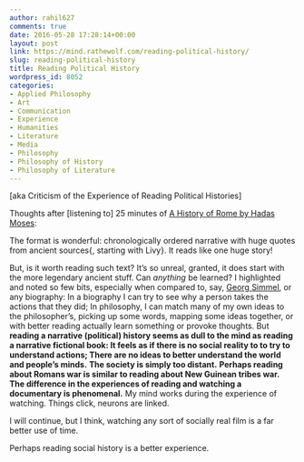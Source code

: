 ```yaml
---
author: rahil627
comments: true
date: 2016-05-28 17:28:14+00:00
layout: post
link: https://mind.rathewolf.com/reading-political-history/
slug: reading-political-history
title: Reading Political History
wordpress_id: 8052
categories:
- Applied Philosophy
- Art
- Communication
- Experience
- Humanities
- Literature
- Media
- Philosophy
- Philosophy of History
- Philosophy of Literature
---
```


[aka Criticism of the Experience of Reading Political Histories]

Thoughts after [listening to] 25 minutes of [A History of Rome by Hadas Moses](https://archive.org/details/HadasMosesAHistoryOfRomeFromItsOriginsTo529A.D.AsToldByTheRomanHistorians):

The format is wonderful: chronologically ordered narrative with huge quotes from ancient sources{, starting with Livy}. It reads like one huge story!

But, is it worth reading such text? It’s so unreal, granted, it does start with the more legendary ancient stuff. Can _anything_ be learned? I highlighted and noted so few bits, especially when compared to, say, [Georg Simmel](https://mind.rathewolf.com/the-metropolis-and-mental-life), or any biography: In a biography I can try to see why a person takes the actions that they did; In philosophy, I can match many of my own ideas to the philosopher’s, picking up some words, mapping some ideas together, or with better reading actually learn something or provoke thoughts. But **reading a narrative (political) history seems as dull to the mind as reading a narrative fictional book: It feels as if there is no social reality to to try to understand actions; There are no ideas to better understand the world and people’s minds.** **The society is simply too distant.** **Perhaps reading about Romans war is similar to reading about New Guinean tribes war.** **The difference in the experiences of reading and watching a documentary is phenomenal.** My mind works during the experience of watching. Things click, neurons are linked.

I will continue, but I think, watching any sort of socially real film is a far better use of time.

Perhaps reading social history is a better experience.
